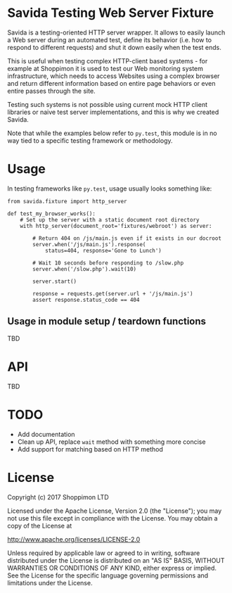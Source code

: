 Savida Testing Web Server Fixture
=================================
Savida is a testing-oriented HTTP server wrapper. It allows to easily
launch a Web server during an automated test, define its behavior (i.e.
how to respond to different requests) and shut it down easily when the
test ends.

This is useful when testing complex HTTP-client based systems - for
example at Shoppimon it is used to test our Web monitoring system
infrastructure, which needs to access Websites using a complex browser
and return different information based on entire page behaviors or even
entire passes through the site.

Testing such systems is not possible using current mock HTTP client
libraries or naive test server implementations, and this is why we
created Savida.

Note that while the examples below refer to `py.test`, this module is in
no way tied to a specific testing framework or methodology.

# Usage
In testing frameworks like `py.test`, usage usually looks something like:

    from savida.fixture import http_server

    def test_my_browser_works():
        # Set up the server with a static document root directory
        with http_server(document_root='fixtures/webroot') as server:

            # Return 404 on /js/main.js even if it exists in our docroot
            server.when('/js/main.js').response(
                status=404, response='Gone to Lunch')

            # Wait 10 seconds before responding to /slow.php
            server.when('/slow.php').wait(10)

            server.start()

            response = requests.get(server.url + '/js/main.js')
            assert response.status_code == 404


## Usage in module setup / teardown functions
TBD

# API
TBD

# TODO
* Add documentation
* Clean up API, replace `wait` method with something more concise
* Add support for matching based on HTTP method

# License
Copyright (c) 2017 Shoppimon LTD

Licensed under the Apache License, Version 2.0 (the "License");
you may not use this file except in compliance with the License.
You may obtain a copy of the License at

   http://www.apache.org/licenses/LICENSE-2.0

Unless required by applicable law or agreed to in writing, software
distributed under the License is distributed on an "AS IS" BASIS,
WITHOUT WARRANTIES OR CONDITIONS OF ANY KIND, either express or implied.
See the License for the specific language governing permissions and
limitations under the License.
